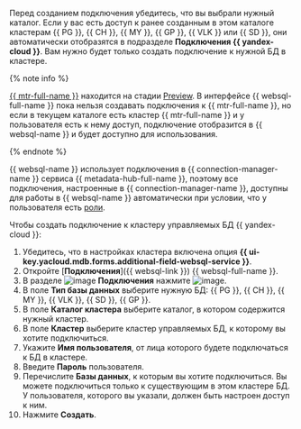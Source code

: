 

Перед созданием подключения убедитесь, что вы выбрали нужный каталог. Если у вас есть доступ к ранее созданным в этом каталоге кластерам {{ PG }}, {{ CH }}, {{ MY }}, {{ GP }}, {{ VLK }} или {{ SD }}, они автоматически отобразятся в подразделе **Подключения {{ yandex-cloud }}**. Вам нужно будет только создать подключение к нужной БД в кластере.


{% note info %}

[{{ mtr-full-name }}](../../managed-trino/) находится на стадии [Preview](../../overview/concepts/launch-stages.md). В интерфейсе {{ websql-full-name }} пока нельзя создавать подключения к {{ mtr-full-name }}, но если в текущем каталоге есть кластер {{ mtr-full-name }} и у пользователя есть к нему доступ, подключение отобразится в {{ websql-name }} и будет доступно для использования. 

{% endnote %}


{{ websql-name }} использует подключения в {{ connection-manager-name }} сервиса {{ metadata-hub-full-name }}, поэтому все подключения, настроенные в {{ connection-manager-name }}, доступны для работы в {{ websql-name }} автоматически при условии, что у пользователя есть [роли](../../metadata-hub/security/index.md#service-roles).

Чтобы создать подключение к кластеру управляемых БД {{ yandex-cloud }}:

1. Убедитесь, что в настройках кластера включена опция **{{ ui-key.yacloud.mdb.forms.additional-field-websql-service }}**.
1. Откройте [**Подключения**]({{ websql-link }}) {{ websql-full-name }}.
1. В разделе ![image](../../_assets/console-icons/folder-tree.svg) **Подключения** нажмите ![image](../../_assets/console-icons/square-plus.svg).
1. В поле **Тип базы данных** выберите нужную БД: {{ PG }}, {{ CH }}, {{ MY }}, {{ VLK }}, {{ SD }}, {{ GP }}.
1. В поле **Каталог кластера** выберите каталог, в котором содержится нужный кластер.
1. В поле **Кластер** выберите кластер управляемых БД, к которому вы хотите подключиться. 
1. Укажите **Имя пользователя**, от лица которого будете подключаться к БД в кластере.
1. Введите **Пароль** пользователя.
1. Перечислите **Базы данных**, к которым вы хотите подключиться. Вы можете подключиться только к существующим в этом кластере БД. У пользователя, которого вы указали, должен быть настроен доступ к ним.
1. Нажмите **Создать**.
